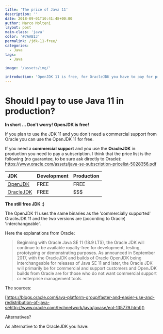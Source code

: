 ```yaml
---
title: 'The price of Java 11'
description: ''
date: 2018-09-01T10:41:48+00:00
author: Marco Molteni
layout: post
main-class: 'java'
color: '#7AAB13'
permalink: /jdk-11-free/
categories:
  - Java
tags:
  - Java
 
image: '/assets/img/'

introduction: 'OpenJDK 11 is free, for OracleJDK you have to pay for production environments. More details here.'
---
```


# Should I pay to use Java 11 in production?

**In short ... Don't worry! OpenJDK is free!**

If you plan to use the JDK 11 and you don't need a commercial support from Oracle you can use the OpenJDK 11 for free.

If you need a **commercial support** and you use the **OracleJDK** in production you need to pay a subscription. I think that the price list is the following (no guarantee, to be sure ask directly to Oracle): https://www.oracle.com/assets/java-se-subscription-pricelist-5028356.pdf

| JDK | Development | Production |
|:-----------|:------------|:------------|
| [OpenJDK](http://openjdk.java.net)    |        FREE |     FREE     |
| [OracleJDK](http://www.oracle.com/technetwork/java/javaseproducts/overview/index.html)  |      FREE |    $$$    |

**The still free JDK :)**

The OpenJDK 11 uses the same binaries as the 'commercially supported' OracleJDK 11 and the two versions are (according to Oracle) 'interchangeable'.

Here the explanations from Oracle: 

> Beginning with Oracle Java SE 11 (18.9 LTS), the Oracle JDK will continue to be available royalty-free for development, testing, prototyping or demonstrating purposes. As announced in September 2017, with the OracleJDK and builds of Oracle OpenJDK being interchangeable for releases of Java SE 11 and later, the Oracle JDK will primarily be for commercial and support customers and OpenJDK builds from Oracle are for those who do not want commercial support or enterprise management tools. 

The sources:

[https://blogs.oracle.com/java-platform-group/faster-and-easier-use-and-redistribution-of-java-sehttp://www.oracle.com/technetwork/java/javase/eol-135779.html]()

Alternatives?

As alternative to the OracleJDK you have:
